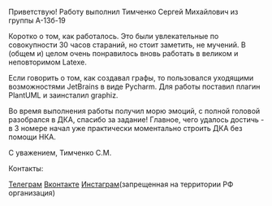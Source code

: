 Приветствую!
Работу выполнил Тимченко Сергей Михайлович из группы А-13б-19

Коротко о том, как работалось. Это были увлекательные по совокупности 30 часов стараний, но стоит заметить, не мучений. В (общем и) целом очень понравилось вновь работать в великом и неповторимом Latexe.

Если говорить о том, как создавал графы, то пользовался уходящими возможностями JetBrains в виде Pycharm. Для работы поставил плагин PlantUML и заинсталил graphiz.

Во время выполнения работы получил морю эмоций, с полной головой разобрался в ДКА, спасибо за задание! Главное, чего удалось достичь - в 3 номере начал уже практически моментально строить ДКА без помощи НКА. 

С уважением,
Тимченко С.М.

Контакты: 

[Телеграм](t.me\s3tout)
[Вконтакте](vk.com\s3tout)
[Инстаграм](instagram.com\_sergtim_)(запрещенная на территории РФ организация)
